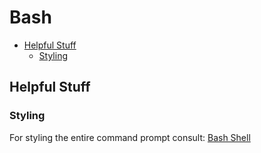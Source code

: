 # Bash

<!-- TOC depthFrom:2 -->

- [Helpful Stuff](#helpful-stuff)
    - [Styling](#styling)

<!-- /TOC -->

## Helpful Stuff
### Styling

For styling the entire command prompt consult: [Bash Shell](https://www.cyberciti.biz/faq/bash-shell-change-the-color-of-my-shell-prompt-under-linux-or-unix/)
